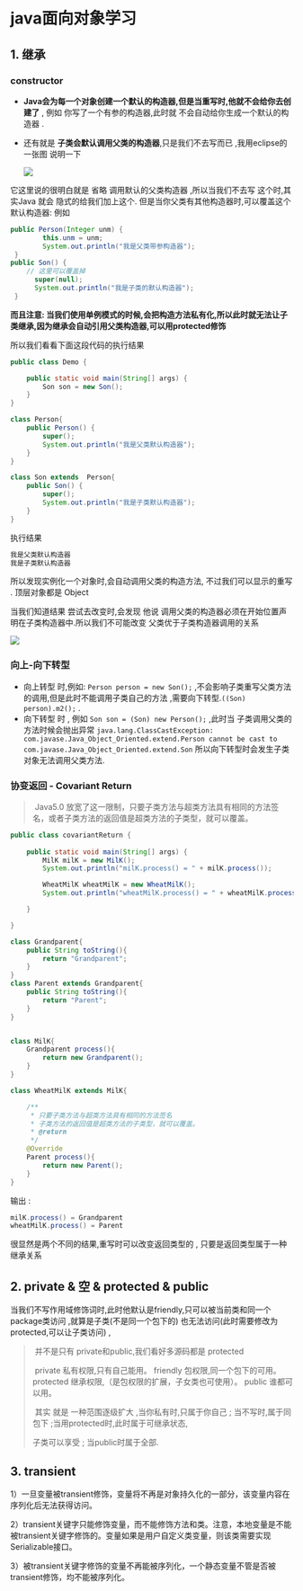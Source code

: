 # java面向对象学习

## 1. 继承

### constructor

- **Java会为每一个对象创建一个默认的构造器,但是当重写时,他就不会给你去创建了** , 例如 你写了一个有参的构造器,此时就 不会自动给你生成一个默认的构造器 .

- 还有就是 **子类会默认调用父类的构造器**,只是我们不去写而已 ,我用eclipse的一张图 说明一下 

  ![](https://tyut.oss-cn-beijing.aliyuncs.com/image/2019-09-23/03c235a6-a231-4120-94d9-b336e9408cfd.png?x-oss-process=style/template01)

它这里说的很明白就是 省略 调用默认的父类构造器 ,所以当我们不去写 这个时,其实Java 就会 隐式的给我们加上这个. 但是当你父类有其他构造器时,可以覆盖这个默认构造器: 例如

```java
public Person(Integer unm) {
        this.unm = unm;
        System.out.println("我是父类带参构造器");
 }
public Son() {
    // 这里可以覆盖掉
      super(null);
      System.out.println("我是子类的默认构造器");
 }
```

**而且注意: 当我们使用单例模式的时候,会把构造方法私有化,所以此时就无法让子类继承,因为继承会自动引用父类构造器,可以用protected修饰**

所以我们看看下面这段代码的执行结果

```java
public class Demo {

    public static void main(String[] args) {
        Son son = new Son();
    }
}

class Person{
    public Person() {
        super();
        System.out.println("我是父类默认构造器");
    }
}

class Son extends  Person{
    public Son() {
        super();
        System.out.println("我是子类默认构造器");
    }
}
```

执行结果 

```java
我是父类默认构造器
我是子类默认构造器
```

所以发现实例化一个对象时,会自动调用父类的构造方法, 不过我们可以显示的重写 . 顶层对象都是 Object 



当我们知道结果 尝试去改变时,会发现  他说 调用父类的构造器必须在开始位置声明在子类构造器中.所以我们不可能改变 父类优于子类构造器调用的关系

![](https://tyut.oss-cn-beijing.aliyuncs.com/image/2019-09-23/94cbc6c7-164a-4687-a89f-d6c6f089a0b6.jpg?x-oss-process=style/template01)



### 向上-向下转型

- 向上转型 时,例如:  `Person person = new Son();` ,不会影响子类重写父类方法的调用,但是此时不能调用子类自己的方法 ,需要向下转型.`((Son) person).m2();` . 
- 向下转型 时 , 例如 `Son son = (Son) new Person();` ,此时当 子类调用父类的方法时候会抛出异常 `java.lang.ClassCastException: com.javase.Java_Object_Oriented.extend.Person cannot be cast to com.javase.Java_Object_Oriented.extend.Son`  所以向下转型时会发生子类对象无法调用父类方法.

### 协变返回 - Covariant Return 

> ​	Java5.0 放宽了这一限制，只要子类方法与超类方法具有相同的方法签名，或者子类方法的返回值是超类方法的子类型，就可以覆盖。

```java
public class covariantReturn {
 
    public static void main(String[] args) {
        MilK milK = new MilK();
        System.out.println("milK.process() = " + milK.process());

        WheatMilK wheatMilK = new WheatMilK();
        System.out.println("wheatMilK.process() = " + wheatMilK.process());

    }

}

class Grandparent{
    public String toString(){
        return "Grandparent";
    }
}
class Parent extends Grandparent{
    public String toString(){
        return "Parent";
    }
}


class MilK{
    Grandparent process(){
        return new Grandparent();
    }
}

class WheatMilK extends MilK{

    /**
     * 只要子类方法与超类方法具有相同的方法签名
     * 子类方法的返回值是超类方法的子类型，就可以覆盖。
     * @return
     */
    @Override
    Parent process(){
        return new Parent();
    }
}
```

输出 : 

```java
milK.process() = Grandparent
wheatMilK.process() = Parent
```

很显然是两个不同的结果,重写时可以改变返回类型的 , 只要是返回类型属于一种继承关系



## 2. private & 空 & protected & public 

​	  当我们不写作用域修饰词时,此时他默认是friendly,只可以被当前类和同一个package类访问  ,就算是子类(不是同一个包下的) 也无法访问(此时需要修改为protected,可以让子类访问) ,

> ​	并不是只有 private和public,我们看好多源码都是 protected
>
> ​	private 私有权限,只有自己能用。 friendly 包权限,同一个包下的可用。 protected 继承权限,（是包权限的扩展，子女类也可使用）。 public 谁都可以用。
>
> ​	其实 就是 一种范围逐级扩大 ,当你私有时,只属于你自己 ; 当不写时,属于同包下 ;当用protected时,此时属于可继承状态,
>
> 子类可以享受 ;  当public时属于全部.



## 3. transient

1）一旦变量被transient修饰，变量将不再是对象持久化的一部分，该变量内容在序列化后无法获得访问。

2）transient关键字只能修饰变量，而不能修饰方法和类。注意，本地变量是不能被transient关键字修饰的。变量如果是用户自定义类变量，则该类需要实现Serializable接口。

3）被transient关键字修饰的变量不再能被序列化，一个静态变量不管是否被transient修饰，均不能被序列化。